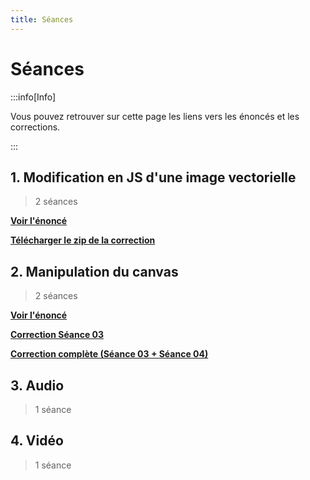 ```yaml
---
title: Séances
---
```


# Séances

:::info[Info]

Vous pouvez retrouver sur cette page les liens vers les énoncés et les corrections.

:::

## 1. Modification en JS d'une image vectorielle

> 2 séances

**[Voir l'énoncé](https://docs.google.com/document/d/1BBS1kvZy8vODD7zE4PVbA3TN7a20k0B95Tq7Euc9UXE/edit?usp=sharing)**

**[Télécharger le zip de la correction](/assets/corrections/01-svg-correction.zip)**

## 2. Manipulation du canvas

> 2 séances

**[Voir l'énoncé](https://docs.google.com/document/d/1tCTA9exroqVrBgWWr1GwQ9RLT1RHzYOCpRWmVGjbc-s/edit?usp=sharing)**

**[Correction Séance 03](/assets/corrections/02-canvas-correction-seance-03.zip)**

**[Correction complète (Séance 03 + Séance 04)](/assets/corrections/02-canvas-correction-complete.zip)**

## 3. Audio

> 1 séance

<!---
**[Voir l'énoncé](#)**

**[Télécharger le zip de la correction](#)**
-->

## 4. Vidéo

> 1 séance

<!---
**[Voir l'énoncé](#)**

**[Télécharger le zip de la correction](#)**
-->